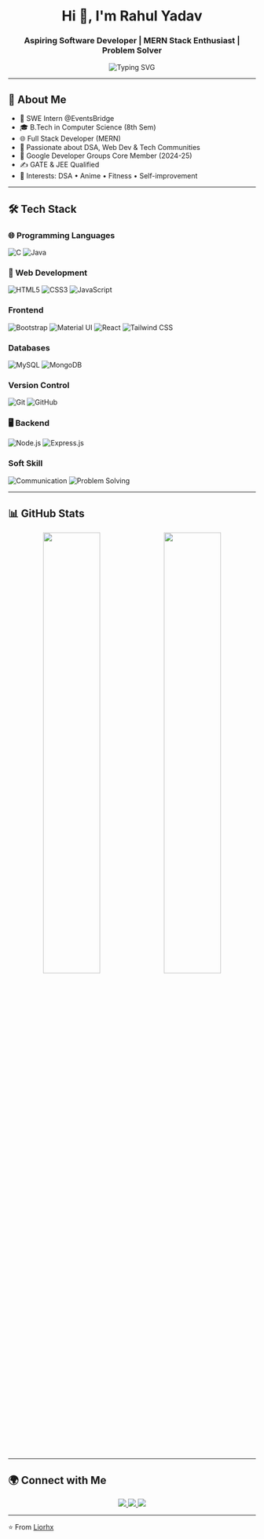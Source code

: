 <h1 align="center">Hi 👋, I'm Rahul Yadav</h1>
<h3 align="center">Aspiring Software Developer | MERN Stack Enthusiast | Problem Solver</h3>

<p align="center">
  <img src="https://readme-typing-svg.herokuapp.com?font=Fira+Code&duration=3000&pause=1000&color=F70000&center=true&vCenter=true&lines=Full+Stack+Web+Developer;MERN+Stack+Enthusiast;DSA+Lover" alt="Typing SVG" />
</p>

---

## 🔧 About Me
- 💼 SWE Intern @EventsBridge
- 🎓 B.Tech in Computer Science (8th Sem)
- 🌐 Full Stack Developer (MERN)
- 🧠 Passionate about DSA, Web Dev & Tech Communities
- 🚀 Google Developer Groups Core Member (2024-25)
- ✍️ GATE & JEE Qualified
- 🧩 Interests: DSA • Anime • Fitness • Self-improvement

---

## 🛠️ Tech Stack

### 🌐 Programming Languages 
![C](https://img.shields.io/badge/C-00599C?style=for-the-badge&logo=c&logoColor=white)
![Java](https://img.shields.io/badge/Java-ED8B00?style=for-the-badge&logo=java&logoColor=white)

### 🧱 Web Development
![HTML5](https://img.shields.io/badge/HTML5-E34F26?style=for-the-badge&logo=html5&logoColor=white)
![CSS3](https://img.shields.io/badge/CSS3-1572B6?style=for-the-badge&logo=css3&logoColor=white)
![JavaScript](https://img.shields.io/badge/JavaScript-F7DF1E?style=for-the-badge&logo=javascript&logoColor=black)


### Frontend 
![Bootstrap](https://img.shields.io/badge/Bootstrap-563D7C?style=for-the-badge&logo=bootstrap&logoColor=white)
![Material UI](https://img.shields.io/badge/Material_UI-0081CB?style=for-the-badge&logo=mui&logoColor=white)
![React](https://img.shields.io/badge/React-20232a?style=for-the-badge&logo=react&logoColor=61DAFB)
![Tailwind CSS](https://img.shields.io/badge/Tailwind_CSS-38B2AC?style=for-the-badge&logo=tailwind-css&logoColor=white)

### Databases 
![MySQL](https://img.shields.io/badge/MySQL-4479A1?style=for-the-badge&logo=mysql&logoColor=white)
![MongoDB](https://img.shields.io/badge/MongoDB-47A248?style=for-the-badge&logo=mongodb&logoColor=white)

### Version Control
![Git](https://img.shields.io/badge/Git-F05032?style=for-the-badge&logo=git&logoColor=white)
![GitHub](https://img.shields.io/badge/GitHub-181717?style=for-the-badge&logo=github&logoColor=white)

### 🖥 Backend
![Node.js](https://img.shields.io/badge/Node.js-339933?style=for-the-badge&logo=nodedotjs&logoColor=white)
![Express.js](https://img.shields.io/badge/Express.js-000000?style=for-the-badge&logo=express&logoColor=white)

### Soft Skill
![Communication](https://img.shields.io/badge/Communication-000000?style=for-the-badge&logo=linkedin&logoColor=white)
![Problem Solving](https://img.shields.io/badge/Problem_Solving-000000?style=for-the-badge&logo=python&logoColor=white)

---

## 📊 GitHub Stats

<p align="center">
  <img width="48%" src="https://github-readme-stats.vercel.app/api?username=Liorhx&show_icons=true&theme=radical" />
  <img width="48%" src="https://github-readme-streak-stats.herokuapp.com/?user=Liorhx&theme=radical" />
</p>

---

## 🌍 Connect with Me

<p align="center">
  <a href="https://github.com/Liorhx" target="_blank">
    <img src="https://img.shields.io/badge/GitHub-%2312100E.svg?&style=for-the-badge&logo=github&logoColor=white"/>
  </a>
  <a href="https://www.linkedin.com/in/rahul-yadav-a33972259?utm_source=share&utm_campaign=share_via&utm_content=profile&utm_medium=android_app" target="_blank">
    <img src="https://img.shields.io/badge/LinkedIn-%230077B5.svg?&style=for-the-badge&logo=linkedin&logoColor=white"/>
  </a>
  <a href="mailto:rahul.yadav.sde1@gmail.com" target="_blank">
    <img src="https://img.shields.io/badge/Gmail-D14836?style=for-the-badge&logo=gmail&logoColor=white"/>
  </a>
</p>

---

⭐️ From [Liorhx](https://github.com/Liorhx)
